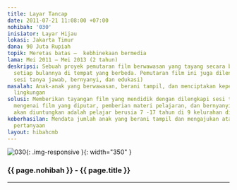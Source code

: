 ```yaml
---
title: Layar Tancap
date: 2011-07-21 11:08:00 +07:00
nohibah: '030'
inisiator: Layar Hijau
lokasi: Jakarta Timur
dana: 90 Juta Rupiah
topik: Meretas batas –  kebhinekaan bermedia
lama: Mei 2011 – Mei 2013 (2 tahun)
deskripsi: Sebuah proyek pemutaran film berwawasan yang tayang secara berkala 2 kali
  setiap bulannya di tempat yang berbeda. Pemutaran film ini juga dilengkapi dengan
  sesi tanya jawab, bernyanyi, dan edukasi)
masalah: Anak-anak yang berwawasan, berani tampil, dan menciptakan kepedulian terhadap
  lingkungan
solusi: Memberikan tayangan film yang mendidik dengan dilengkapi sesi tanya jawab
  mengenai film yang diputar, pemberian materi pelajaran, dan bernyanyi. Pihak yang
  akan diuntungkan adalah pelajar berusia 7 -17 tahun di 9 kelurahan di Jakarta
keberhasilan: Mendata jumlah anak yang berani tampil dan mengajukan atau menjawab
  pertanyaan
layout: hibahcmb
---
```


![030](/static/img/hibahcmb/030.png){: .img-responsive }{: width="350" }

### {{ page.nohibah }} - {{ page.title }}

---
